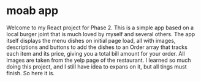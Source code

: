 # moab app

Welcome to my React project for Phase 2. This is a simple app based on a local burger joint that is much loved by myself and several others. The app itself displays the menu dishes on initial page load, all with images, descriptions and buttons to add the dishes to an Order array that tracks each item and its price, giving you a total bill amount for your order. All images are taken from the yelp page of the restaurant. I learned so much doing this project, and I still have idea to expans on it, but all tings must finish. So here it is.

